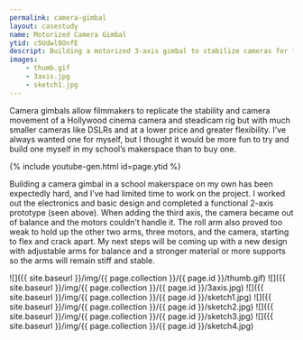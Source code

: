 ```yaml
---
permalink: camera-gimbal
layout: casestudy
name: Motorized Camera Gimbal
ytid: c5Udwl8OnfE
descript: Building a motorized 3-axis gimbal to stabilize cameras for filmmaking using 3D printing and laser cutting. Personal project through the Phillips Academy Makerspace.
images:
    - thumb.gif
    - 3axis.jpg
    - sketch1.jpg
---
```


Camera gimbals allow filmmakers to replicate the stability and camera movement of a Hollywood cinema camera and steadicam rig but with much smaller cameras like DSLRs and at a lower price and greater flexibility. I’ve always wanted one for myself, but I thought it would be more fun to try and build one myself in my school’s makerspace than to buy one.

{% include youtube-gen.html id=page.ytid %}

Building a camera gimbal in a school makerspace on my own has been expectedly hard, and I’ve had limited time to work on the project. I worked out the electronics and basic design and completed a functional 2-axis prototype (seen above). When adding the third axis, the camera became out of balance and the motors couldn’t handle it. The roll arm also proved too weak to hold up the other two arms, three motors, and the camera, starting to flex and crack apart. My next steps will be coming up with a new design with adjustable arms for balance and a stronger material or more supports so the arms will remain stiff and stable.

![]({{ site.baseurl }}/img/{{ page.collection }}/{{ page.id }}/thumb.gif)
![]({{ site.baseurl }}/img/{{ page.collection }}/{{ page.id }}/3axis.jpg)
![]({{ site.baseurl }}/img/{{ page.collection }}/{{ page.id }}/sketch1.jpg)
![]({{ site.baseurl }}/img/{{ page.collection }}/{{ page.id }}/sketch2.jpg)
![]({{ site.baseurl }}/img/{{ page.collection }}/{{ page.id }}/sketch3.jpg)
![]({{ site.baseurl }}/img/{{ page.collection }}/{{ page.id }}/sketch4.jpg)